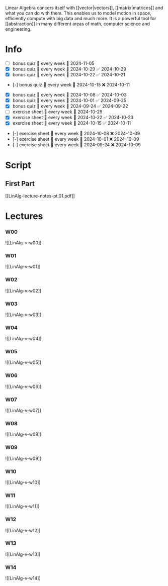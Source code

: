 
Linear Algebra concers itself with [[vector|vectors]], [[matrix|matrices]] and what you can do with them. This enables us to model motion in space, efficiently compute with big data and much more. It is a powerful tool for [[abstraction]] in many different areas of math, computer science and engineering.


# Info

- [ ] bonus quiz 🔁 every week 📅 2024-11-05
- [x] bonus quiz 🔁 every week 📅 2024-10-29 ✅ 2024-10-29
- [x] bonus quiz 🔁 every week 📅 2024-10-22 ✅ 2024-10-21
- [-] bonus quiz 🔁 every week 📅 2024-10-15 ❌ 2024-10-11
- [x] bonus quiz 🔁 every week 📅 2024-10-08 ✅ 2024-10-03
- [x] bonus quiz 🔁 every week 📅 2024-10-01 ✅ 2024-09-25
- [x] bonus quiz 🔁 every week 📅 2024-09-24 ✅ 2024-09-22
- [ ] exercise sheet 🔁 every week 📅 2024-10-29
- [x] exercise sheet 🔁 every week 📅 2024-10-22 ✅ 2024-10-23
- [x] exercise sheet 🔁 every week 📅 2024-10-15 ✅ 2024-10-11
- [-] exercise sheet 🔁 every week 📅 2024-10-08 ❌ 2024-10-09
- [-] exercise sheet 🔁 every week 📅 2024-10-01 ❌ 2024-10-09
- [-] exercise sheet 🔁 every week 📅 2024-09-24 ❌ 2024-10-09


# Script

## First Part
[[LinAlg-lecture-notes-pt.01.pdf]]


# Lectures

### W00
![[LinAlg-v-w00]]

### W01
![[LinAlg-v-w01]]

### W02
![[LinAlg-v-w02]]

### W03
![[LinAlg-v-w03]]

### W04
![[LinAlg-v-w04]]

### W05
![[LinAlg-v-w05]]

### W06
![[LinAlg-v-w06]]

### W07
![[LinAlg-v-w07]]

### W08
![[LinAlg-v-w08]]

### W09
![[LinAlg-v-w09]]

### W10
![[LinAlg-v-w10]]

### W11
![[LinAlg-v-w11]]

### W12
![[LinAlg-v-w12]]

### W13
![[LinAlg-v-w13]]

### W14
![[LinAlg-v-w14]]

